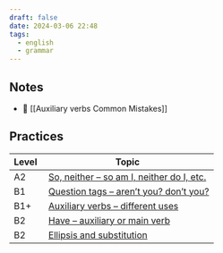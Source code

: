 ```yaml
---
draft: false
date: 2024-03-06 22:48
tags:
  - english
  - grammar
---
```


## Notes

- 🤔 [[Auxiliary verbs Common Mistakes]]

## Practices

| Level | Topic                                                                                                              |
| ----- | ------------------------------------------------------------------------------------------------------------------ |
| A2    |  [So, neither – so am I, neither do I, etc.](https://test-english.com/grammar-points/a2/so-neither/)               |
| B1    |  [Question tags – aren’t you? don’t you?](https://test-english.com/grammar-points/b1/question-tags/)               |
| B1+   |  [Auxiliary verbs – different uses](https://test-english.com/grammar-points/b1-b2/auxiliary-verbs-different-uses/) |
| B2    |  [Have – auxiliary or main verb](https://test-english.com/grammar-points/b2/have-auxiliary-main-verb/)             |
| B2    |  [Ellipsis and substitution](https://test-english.com/grammar-points/b2/ellipsis-and-substitution/)                |